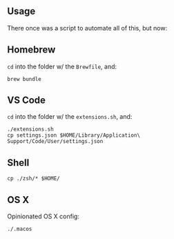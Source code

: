 
## Usage

There once was a script to automate all of this, but now:

## Homebrew

`cd` into the folder w/ the `Brewfile`, and:

```
brew bundle
```


## VS Code

`cd` into the folder w/ the `extensions.sh`, and:

```
./extensions.sh
cp settings.json $HOME/Library/Application\ Support/Code/User/settings.json
```


## Shell

```
cp ./zsh/* $HOME/
```


## OS X

Opinionated OS X config:

```
./.macos
```
